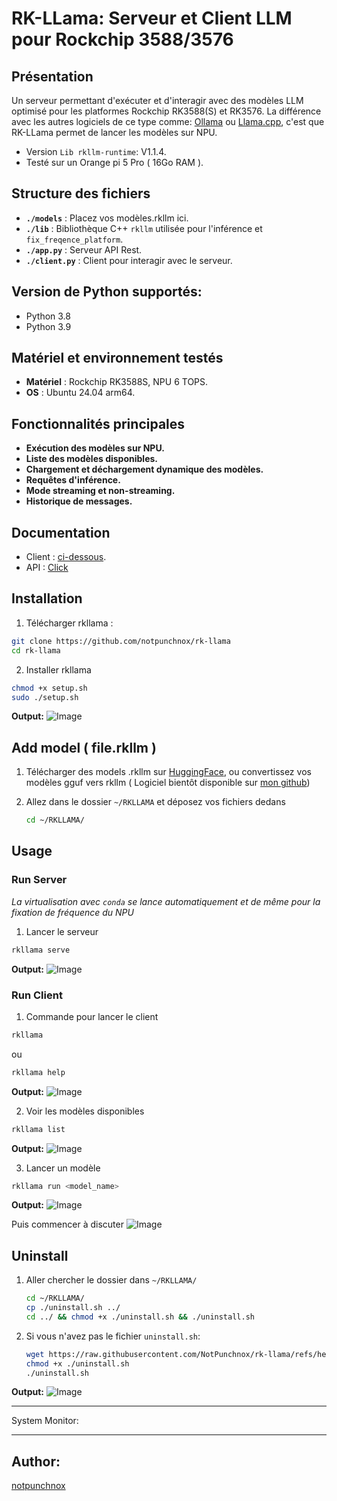 # RK-LLama: Serveur et Client LLM pour Rockchip 3588/3576

## Présentation
Un serveur permettant d'exécuter et d'interagir avec des modèles LLM optimisé pour les platformes Rockchip RK3588(S) et RK3576.
La différence avec les autres logiciels de ce type comme: [Ollama](https://ollama.com) ou [Llama.cpp](https://github.com/ggerganov/llama.cpp), c'est que RK-LLama permet de lancer les modèles sur NPU.

* Version `Lib rkllm-runtime`: V1.1.4.
* Testé sur un Orange pi 5 Pro ( 16Go RAM ).

## Structure des fichiers
- **`./models`** : Placez vos modèles.rkllm ici.
- **`./lib`** : Bibliothèque C++ `rkllm` utilisée pour l'inférence et `fix_freqence_platform`.
- **`./app.py`** : Serveur API Rest.
- **`./client.py`** : Client pour interagir avec le serveur.

## Version de Python supportés:
- Python 3.8
- Python 3.9

## Matériel et environnement testés
- **Matériel** : Rockchip RK3588S, NPU 6 TOPS.
- **OS** : Ubuntu 24.04 arm64.

## Fonctionnalités principales
- **Exécution des modèles sur NPU.**
- **Liste des modèles disponibles.**
- **Chargement et déchargement dynamique des modèles.**
- **Requêtes d'inférence.**
- **Mode streaming et non-streaming.**
- **Historique de messages.**

## Documentation

- Client : [ci-dessous](#installation).
- API    : [Click](./documentation/api/README.md)

## Installation
1. Télécharger rkllama :
```bash
git clone https://github.com/notpunchnox/rk-llama
cd rk-llama
```

2. Installer rkllama
```bash
chmod +x setup.sh
sudo ./setup.sh
```
**Output:**
![Image](./documentation/ressources/setup.png)

## Add model ( file.rkllm )

1. Télécharger des models .rkllm sur [HuggingFace](https://huggingface.co), ou convertissez vos modèles gguf vers rkllm ( Logiciel bientôt disponible sur [mon github](https://github.com/notpunchnox))

2. Allez dans le dossier `~/RKLLAMA` et déposez vos fichiers dedans
    ```bash
    cd ~/RKLLAMA/
    ```

## Usage

### Run Server
*La virtualisation avec `conda` se lance automatiquement et de même pour la fixation de fréquence du NPU*
1. Lancer le serveur
```bash
rkllama serve
```
**Output:**
![Image](./documentation/ressources/server.png)


### Run Client
1. Commande pour lancer le client
```bash
rkllama
```
ou 
```bash
rkllama help
```
**Output:**
![Image](./documentation/ressources/commands.png)

2. Voir les modèles disponibles
```bash
rkllama list
```
**Output:**
![Image](./documentation/ressources/list.png)

3. Lancer un modèle
```bash
rkllama run <model_name>
```
**Output:**
![Image](./documentation/ressources/launch_chat.png)

Puis commencer à discuter
![Image](./documentation/ressources/chat.png)

## Uninstall

1. Aller chercher le dossier dans `~/RKLLAMA/`
    ```bash
    cd ~/RKLLAMA/
    cp ./uninstall.sh ../
    cd ../ && chmod +x ./uninstall.sh && ./uninstall.sh
    ```

2. Si vous n'avez pas le fichier `uninstall.sh`:
    ```bash
    wget https://raw.githubusercontent.com/NotPunchnox/rk-llama/refs/heads/main/uninstall.sh
    chmod +x ./uninstall.sh
    ./uninstall.sh
    ```

**Output:**
![Image](./documentation/ressources/uninstall.png)

---
System Monitor:


---

## Author:
[notpunchnox](https://github.com/notpunchnox/rk-llama)